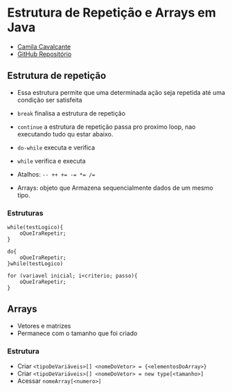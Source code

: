 # Estrutura de Repetição e Arrays em Java

- [Camila Cavalcante](https://www.linkedin.com/in/cami-la/)
- [GitHub Repositório](https://github.com/cami-la/loops-e-arrays)

## Estrutura de repetição

- Essa estrutura permite que uma determinada ação seja repetida até uma condição ser satisfeita

- `break` finalisa a estrutura de repetição
- `continue` a estrutura de repetição passa pro proximo loop, nao executando tudo qu estar abaixo.

- `do-while` executa e verifica
- `while` verifica e executa

- Atalhos:
  `-- ++ += -= *= /= `

- Arrays: objeto que Armazena sequencialmente dados de um mesmo tipo.

### Estruturas

```
while(testLogico){
    oQueIraRepetir;
}
```

```
do{
    oQueIraRepetir;
}while(testLogico)
```

```
for (variavel inicial; i<criterio; passo){
    oQueIraRepetir;
}
```

## Arrays

- Vetores e matrizes
- Permanece com o tamanho que foi criado

### Estrutura

- Criar `<tipoDeVariáveis>[] <nomeDoVetor> = {<elementosDoArray>}`
- Criar `<tipoDeVariáveis>[] <nomeDoVetor> = new type[<tamanho>]`
- Acessar `nomeArray[<numero>]`
